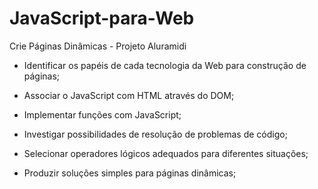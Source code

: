 # JavaScript-para-Web
Crie Páginas Dinâmicas - Projeto Aluramidi

- Identificar os papéis de cada tecnologia da Web para construção de páginas;

- Associar o JavaScript com HTML através do DOM;

- Implementar funções com JavaScript;

- Investigar possibilidades de resolução de problemas de código;

- Selecionar operadores lógicos adequados para diferentes situações;

- Produzir soluções simples para páginas dinâmicas;
